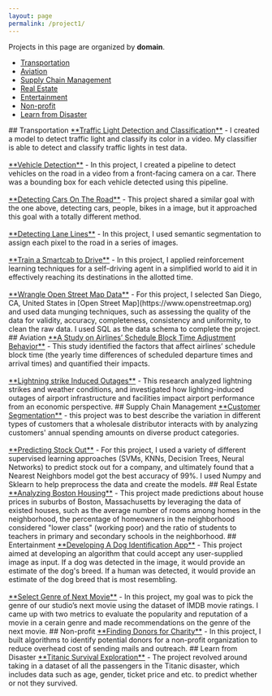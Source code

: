 ```yaml
---
layout: page
permalink: /project1/
---
```


Projects in this page are organized by **domain**.

- [Transportation](#transportation)
- [Aviation](#aviation)
- [Supply Chain Management](#supply-chain-management)
- [Real Estate](#real-estate)
- [Entertainment](#entertainment)
- [Non-profit](#non-profit)
- [Learn from Disaster](#disaster)

<a name="transportation"/>
## Transportation
<a href="https://wzding.github.io/wzding.github.io/projects/Traffic_Light_Detection_and_Classification.html" target="_blank">**Traffic Light Detection and Classification**</a> - I created a model to detect traffic light and classify its color in a video. My classifier is able to detect and classify traffic lights in test data. 
<br><br><a href="https://wzding.github.io/wzding.github.io/projects/Vehicle_Detection.html" target="_blank">**Vehicle Detection**</a> - In this project, I created a pipeline to detect vehicles on the road in a video from a front-facing camera on a car. There was a bounding box for each vehicle detected using this pipeline. 
<br><br><a href="https://wzding.github.io/wzding.github.io/projects/Object_Detection_MobileNets_SSD.html" target="_blank">**Detecting Cars On The Road**</a> - This project shared a similar goal with the one above, detecting cars, people, bikes in a image, but it approached this goal with a totally different method.
<br><br><a href="https://wzding.github.io/wzding.github.io/projects/Semantic_Segmentation.html" target="_blank">**Detecting Lane Lines**</a> - In this project, I used semantic segmentation to assign each pixel to the road in a series of images. 
<br><br><a href="" target="_blank">**Train a Smartcab to Drive**</a> - In this project, I applied reinforcement learning techniques for a self-driving agent in a simplified world to aid it in effectively reaching its destinations in the allotted time.
<br><br><a href="https://wzding.github.io/wzding.github.io/projects/Wrangle_OpenStreetMap.html" target="_blank">**Wrangle Open Street Map Data**</a> - For this project, I selected San Diego, CA, United States in [Open Street Map](https://www.openstreetmap.org) and used data munging techniques, such as assessing the quality of the data for validity, accuracy, completeness, consistency and uniformity, to clean the raw data. I used SQL as the data schema to complete the project.

<a name="aviation"/>
## Aviation
<a href="https://wzding.github.io/wzding.github.io/projects/AirlinesScheduleBlockTimeAdjustmentBehavior.pdf" target="_blank">**A Study on Airlines’ Schedule Block Time Adjustment Behavior**</a> - This study identified the factors that affect airlines’ schedule block time (the yearly time differences of scheduled departure times and arrival times) and quantified their impacts.
<br><br><a href="https://wzding.github.io/wzding.github.io/projects/LightningstrikeInducedOutages.pdf" target="_blank">**Lightning strike Induced Outages**</a> - This research analyzed lightning strikes and weather conditions, and investigated how lighting-induced outages of airport infrastructure and facilities impact airport performance from an economic perspective.

<a name="supply-chain-management"/>
## Supply Chain Management
<a href="https://wzding.github.io/wzding.github.io/projects/Customer_Segments.html" target="_blank">**Customer Segmentation**</a> - this project was to best describe the variation in different types of customers that a wholesale distributor interacts with by analyzing customers' annual spending amounts on diverse product categories.
<br><br><a href="https://wzding.github.io/wzding.github.io/projects/stock_out_prediction.html" target="_blank">**Predicting Stock Out**</a> - For this project, I used a variety of different supervised learning approaches (SVMs, KNNs, Decision Trees, Neural Networks) to predict stock out for a company, and ultimately found that a Nearest Neighbors model got the best accuracy of 99%. I used Numpy and Sklearn to help preprocess the data and create the models.

<a name="real-estate"/>
## Real Estate
<a href="https://wzding.github.io/wzding.github.io/projects/Boston_Housing.html" target="_blank">**Analyzing Boston Housing**</a> - This project made predictions about house prices in suburbs of Boston, Massachusetts by leveraging the data of existed houses, such as the average number of rooms among homes in the neighborhood, the percentage of homeowners in the neighborhood considered "lower class" (working poor) and the ratio of students to teachers in primary and secondary schools in the neighborhood.

<a name="entertainment"/>
## Entertainment
<a href="https://wzding.github.io/wzding.github.io/projects/Dog_Identification_App.html" target="_blank">**Developing A Dog Identification App**</a> - This project aimed at developing an algorithm that could accept any user-supplied image as input. If a dog was detected in the image, it would provide an estimate of the dog's breed. If a human was detected, it would provide an estimate of the dog breed that is most resembling.
<br><br><a href="https://wzding.github.io/wzding.github.io/projects/Select_Genre_of_Next_Movie.html" target="_blank">**Select Genre of Next Movie**</a> - In this project, my goal was to pick the genre of our studio’s next movie using the dataset of IMDB movie ratings. I came up with two metrics to evaluate the popularity and reputation of a movie in a cerain genre and made recommendations on the genre of the next movie.

<a name="non-profit"/>
## Non-profit
<a href="https://wzding.github.io/wzding.github.io/projects/Finding_Donors_for_Charity.html" target="_blank">**Finding Donors for Charity**</a> - In this project, I built algorithms to identify potential donors for a non-profit organization to reduce overhead cost of sending mails and outreach.

<a name="disaster"/>
## Learn from Disaster
<a href="https://wzding.github.io/wzding.github.io/projects/Titanic_Survival_Exploration.html" target="_blank">**Titanic Survival Exploration**</a> - The project revolved around taking in a dataset of all the passengers in the Titanic disaster, which includes data such as age, gender, ticket price and etc. to predict whether or not they survived. 

